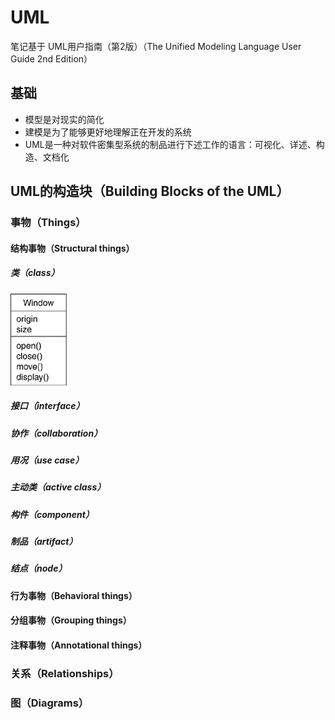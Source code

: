 # UML

笔记基于 UML用户指南（第2版）（The Unified Modeling Language User Guide 2nd Edition）

## 基础
- 模型是对现实的简化
- 建模是为了能够更好地理解正在开发的系统
- UML是一种对软件密集型系统的制品进行下述工作的语言：可视化、详述、构造、文档化

## UML的构造块（Building Blocks of the UML）
### 事物（Things）
#### 结构事物（Structural things）
##### 类（class）
![class](./UML/class.png)
##### 接口（interface）
##### 协作（collaboration）
##### 用况（use case）
##### 主动类（active class）
##### 构件（component）
##### 制品（artifact）
##### 结点（node）

#### 行为事物（Behavioral things）

#### 分组事物（Grouping things）
#### 注释事物（Annotational things）

### 关系（Relationships）

### 图（Diagrams）
